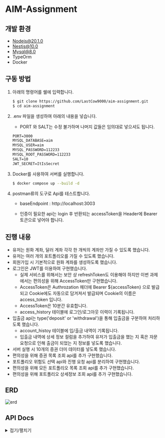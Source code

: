 # AIM-Assignment

## 개발 환경

- Nodejs@20.1.0
- Nestjs@10.0
- Mysql@8.0
- TypeOrm
- Docker

## 구동 방법

1. 아래의 명령어를 쉘에 입력합니다.

   ```bash
   $ git clone https://github.com/LastCow9000/aim-assignment.git
   $ cd aim-assignment
   ```

2. .env 파일을 생성하여 아래의 내용을 넣습니다.
   - PORT 와 SALT는 수정 불가하며 나머지 값들은 임의대로 넣으셔도 됩니다.
   ```txt
   PORT=3000
   MYSQL_DATABASE=aim
   MYSQL_USER=aim
   MYSQL_PASSWORD=112233
   MYSQL_ROOT_PASSWORD=112233
   SALT=10
   JWT_SECRET=ItIsSecret
   ```
3. Docker를 사용하여 서버를 실행합니다.
   ```bash
   $ docker compose up --build -d
   ```
4. postman류의 도구로 Api를 테스트합니다.

   - baseEndpoint : http://localhost:3003

   - 인증이 필요한 api는 login 후 반환되는 accessToken을 Header에 Bearer 토큰으로 넣어야 합니다.

## 진행 내용

- 유저는 원화 계좌, 달러 계좌 각각 한 개씩의 계좌만 가질 수 있도록 했습니다.
- 유저는 여러 개의 포트폴리오를 가질 수 있도록 했습니다.
- 회원가입 시 기본적으로 원화 계좌를 생성하도록 했습니다.
- 로그인은 JWT를 이용하여 구현했습니다.
  - 실제 서비스를 위해서는 보안 상 refreshToken도 이용해야 하지만 이번 과제에서는 편의성을 위해 AccessToken만 구현했습니다.
  - AccessToken은 Authrozation 헤더에 Bearer ${accessToken} 으로 발급되고 Cookie에도 자동으로 담겨져서 발급되며 Cookie의 이름은 access_token 입니다.
  - AccessToken은 10분간 유효합니다.
  - access_history 테이블에 로그인/로그아웃 이력이 기록됩니다.
- 입출금 api는 type('deposit' or 'withdrawal')을 통해 입출금을 구분하여 처리하도록 했습니다.
  - account_histoy 테이블에 입/출금 내역이 기록됩니다.
  - 입출금 내역에 상세 정보 컬럼을 추가하여 유저가 입출금을 했는 지 혹은 자문 요청으로 인해 출금이 되었는 지 정보를 넣도록 했습니다.
- 서버 실행 시 10개의 증권 더미 데이터를 넣도록 했습니다.
- 편의성을 위해 증권 목록 조회 api를 추가 구현했습니다.
- 포트폴리오 위험도 선택 api와 진행 요청 api를 분리하여 구현했습니다.
- 편의성을 위해 모든 포트폴리오 목록 조회 api를 추가 구현했습니다.
- 편의성을 위해 포트폴리오 상세정보 조회 api를 추가 구현했습니다.

## ERD

![erd](https://github.com/user-attachments/assets/3a044069-fd08-48ae-a1e5-d06bdf4f06c9)

## API Docs

<details>
<summary>접기/펼치기</summary>

### 회원가입

- POST /api/v1/users
- Body
  - userId: 회원 아이디
  - password: 비밀번호
  - name: 이름
  - ex) {userId: "testUser", password:"1234", name:"Tim"}

#### Reponse

##### status code: 201

##### Body:

```json
  {
      "success": 성공 여부,
      "data": {
          "id": User PK
      }
  }
```

##### 응답 예시:

```json
{
  "success": true,
  "data": {
    "id": 2
  }
}
```

<br/>

### 로그인

- GET /api/v1/users/login
- Body
  - userId: 회원 아이디
  - password: 비밀번호
  - ex) {userId: "testUser", password:"1234"}

#### Response

##### status code: 201

##### Header:

```http
Authorization: Bearer ${Access Token}
Set-Cookie: access_token=${Access Token}; HttpOnly;
```

##### Body:

```json
{
    "success": 성공 여부,
    "data": {
        "accessToken": Access Token
    }
}
```

##### 응답 예시:

```json
{
  "success": true,
  "data": {
    "accessToken": "eyJhbGciOiJIUzI1NiIsInR5cCI6IkpXVCJ9.eyJpZCI6MSwidXNlcklkIjoiZGlkZGlkdGpzdGpzIiwibmFtZSI6IlNZUyIsImlhdCI6MTczNDY0NTYxMywiZXhwIjoxNzM0NjQ2MjEzfQ.d0G-s266_46Wt5nPGQo3pBftGyiEvE6NnnJwZUTtpZM"
  }
}
```

<br/>

### 잔고 조회 (인증된 유저만 사용 가능)

- GET /api/v1/accounts/:account_type
- Parameters
  - account_type: 계좌 타입
    - enum: ['krw', 'usd']
  - ex) /accounts/krw

#### Reponse

##### status code: 200

##### Body:

```json
{
  "success": 성공 여부,
  "data": {
    "amount": 잔고
  }
}
```

##### 응답 예시:

```json
{
  "success": true,
  "data": {
    "amount": 10000
  }
}
```

<br/>

### 입출금 (인증된 유저만 사용 가능)

- PATCH /api/v1/accounts
- Body
  - accountType: 계좌 타입
    - enum: ['krw', 'usd']
  - transactionType: 거래 종류
    - enum: ['deposit', 'withdrawal']
  - amount: 거래 금액
  - ex) {"accountType": "krw", "transactionType": "deposit", "amount": 3000000}

#### Reponse

##### status code: 200

##### Body:

```json
{
    "success": 성공 여부
}
```

##### 응답 예시:

```json
{
  "success": true
}
```

<br/>

### 증권 등록

- POST /api/v1/stocks
- Body
  - code: 증권 코드
  - name: 증권명
  - price: 증권 가격
  - ex) {"code": "SOXL", "name": "반도체 3배 레버리지", "price": 300000}

#### Reponse

##### status code: 201

##### Body:

```json
{
    "success": 성공 여부,
    "data": {
        "id": 증권 PK
    }
}
```

##### 응답 예시:

```json
{
  "success": true,
  "data": {
    "id": 12
  }
}
```

<br/>

### 증권 목록 조회

- GET /api/v1/stocks

#### Reponse

##### status code: 200

##### Body:

```json
{
    "success": 성공 여부,
    "data": Array<{
        "id": 증권 PK,
        "createdAt": 생성 날짜,
        "updatedAt": 수정 날짜,
        "code": 증권 코드,
        "name": 증권명,
        "price": 증권 가격
      }>
}
```

##### 응답 예시:

```json
{
  "success": true,
  "data": [
    {
      "id": 1,
      "createdAt": "2024-12-19T18:34:27.615Z",
      "updatedAt": "2024-12-19T18:34:27.615Z",
      "code": "sa123",
      "name": "삼성전자",
      "price": 90000
    },
    {
      "id": 2,
      "createdAt": "2024-12-19T18:34:27.621Z",
      "updatedAt": "2024-12-19T18:34:27.621Z",
      "code": "sk456",
      "name": "SK하이닉스",
      "price": 200000
    }
  ]
}
```

### 증권 가격 수정

- PATCH /api/v1/stocks/:stock_code
- Parameters
  - stock_code: 증권코드
  - ex) /stocks/tsla
- Body
  - price: 수정 가격
  - ex) { "price": 3400 }

#### Reponse

##### status code: 200

##### Body:

```json
{
    "success": 성공 여부
}
```

##### 응답 예시:

```json
{
  "success": true
}
```

<br/>

### 증권 삭제

- DELETE /api/v1/stocks/:stock_code
- Parameters
  - stock_code: 증권코드
  - ex) /stocks/tsla

#### Reponse

##### status code: 200

##### Body:

```json
{
    "success": 성공 여부
}
```

##### 응답 예시:

```json
{
  "success": true
}
```

<br/>

### 포트폴리오 위험도 선택 (인증된 유저만 사용 가능)

- POST /api/v1/portfolios
- Body
  - riskType: 위험도
    - enum: ['aggressive', 'moderate']
  - ex) { "riskType": "aggressive" }

#### Reponse

##### status code: 201

##### Body:

```json
{
    "success": 성공 여부,
    "data": {
        "id": 포트폴리오 PK
    }
}
```

##### 응답 예시:

```json
{
  "success": true,
  "data": {
    "id": 3
  }
}
```

<br/>

### 자문 진행 요청 (인증된 유저만 사용 가능)

- POST /api/v1/portfolios/:portfolio_id/execute
- Parameters
  - portfolio_id: 포트폴리오 PK
  - ex) /portfolios/7/execute

#### Reponse

##### status code: 201

##### Body:

```json
{
    "success": 성공 여부
}
```

##### 응답 예시:

```json
{
  "success": true
}
```

### 모든 포트폴리오 리스트 조회 (인증된 유저만 사용 가능)

- GET /api/v1/portfolios

#### Reponse

##### status code: 200

##### Body:

```json
{
  "success": true,
  "data": Array<{
      "id": 포트폴리오 PK,
      "createdAt": 생성 날짜,
      "updatedAt": 수정 날짜,
      "riskType": 위험도,
      "isProgressed": 자문 요청 진행 여부
  }>
}
```

##### 응답 예시:

```json
{
  "success": true,
  "data": [
    {
      "id": 2,
      "createdAt": "2024-12-20T04:06:21.175Z",
      "updatedAt": "2024-12-20T04:06:45.000Z",
      "riskType": "aggressive",
      "isProgressed": true
    },
    {
      "id": 3,
      "createdAt": "2024-12-20T04:06:23.177Z",
      "updatedAt": "2024-12-20T04:07:48.000Z",
      "riskType": "aggressive",
      "isProgressed": true
    }
  ]
}
```

<br/>

### 포트폴리오 상세 정보 조회 (인증된 유저만 사용 가능)

- GET /api/v1/portfolios/:portfolio_id
- Parameters
  - portfolio_id: 포트폴리오 PK
  - ex) /portfolios/6

#### Reponse

##### status code: 200

##### Body:

```json
{
  "success": 성공 여부,
  "data": Array<{
      "code": 증권 코드,
      "name": 증권명,
      "quantity": 보유 수량,
      "purchasePrice": 1주당 구입 가격,
      "purchaseDate": 구매 날짜
  }>
}
```

##### 응답 예시:

```json
{
  "success": true,
  "data": [
    {
      "code": "hd123",
      "name": "HD현대일렉트릭",
      "quantity": 3,
      "purchasePrice": 390000,
      "purchaseDate": "2024-12-20T07:47:11.131Z"
    },
    {
      "code": "lg123",
      "name": "LG에너지솔루션",
      "quantity": 1,
      "purchasePrice": 300000,
      "purchaseDate": "2024-12-20T07:47:11.140Z"
    }
  ]
}
```

  </details>
